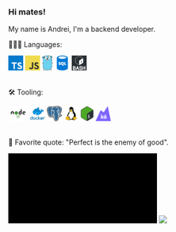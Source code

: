 ### Hi mates!

My name is Andrei, I'm a backend developer.

🏄🏻‍♂️ Languages:

<div>
  <img height="30" src="./logos/typescript.png">
  <img height="30" src="./logos/javascript.png">
  <img height="30" src="./logos/go.svg">
  <img height="30" src="./logos/sql.png">
  <img height="30" src="./logos/bash.jpg">
</div>

<br />

🛠️ Tooling:

<div>
  <img height="30" src="./logos/nodejs.png">
  <img height="30" src="./logos/docker.png">
  <img height="30" src="./logos/postgresql.png">
  <img height="30" src="./logos/linux.png">
  <img height="30" src="./logos/bash.png">
  <img height="30" src="./logos/k6.png">
</div>

<br />

📝 Favorite quote: "Perfect is the enemy of good".

<img width="300" src="./logos/matrix.gif">

<img width="305" src="https://profile-counter.glitch.me/andr-ii/count.svg">
